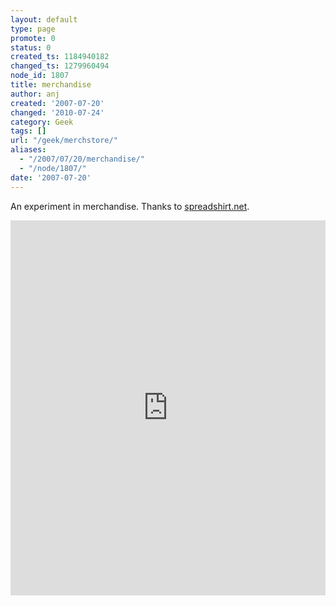```yaml
---
layout: default
type: page
promote: 0
status: 0
created_ts: 1184940182
changed_ts: 1279960494
node_id: 1807
title: merchandise
author: anj
created: '2007-07-20'
changed: '2010-07-24'
category: Geek
tags: []
url: "/geek/merchstore/"
aliases:
  - "/2007/07/20/merchandise/"
  - "/node/1807/"
date: '2007-07-20'
---
```

<p>
An experiment in merchandise.  Thanks to <a href="http://www.spreadshirt.net/shop.php?sid=89904">spreadshirt.net</a>.
</p>
<div>
<iframe src="https://www.spreadshirt.net/shop.php?sid=89904" width="100%" height="600" frameborder="0" scrolling="yes"></iframe>
</div>

